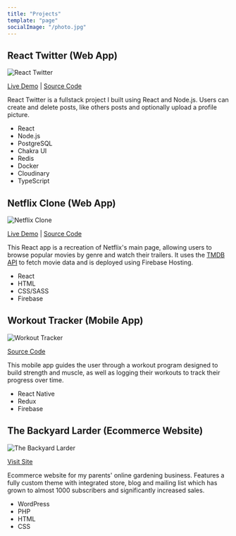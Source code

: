 ```yaml
---
title: "Projects"
template: "page"
socialImage: "/photo.jpg"
---
```


## React Twitter (Web App)

![React Twitter](/media/projects/react-twitter.png)

[Live Demo](https://react-twitter.ewantindale.com/) | [Source Code](https://github.com/ewantindale/react-twitter)

React Twitter is a fullstack project I built using React and Node.js. Users can create and delete posts, like others posts and optionally upload a profile picture.

- React
- Node.js
- PostgreSQL
- Chakra UI
- Redis
- Docker
- Cloudinary
- TypeScript

## Netflix Clone (Web App)

![Netflix Clone](/media/projects/inception.jpg)

[Live Demo](https://notflix.web.app/) | [Source Code](https://github.com/ewantindale/notflix)

This React app is a recreation of Netflix's main page, allowing users to browse popular movies by genre and watch their trailers. It uses the [TMDB API](https://www.themoviedb.org/) to fetch movie data and is deployed using Firebase Hosting.

- React
- HTML
- CSS/SASS
- Firebase

## Workout Tracker (Mobile App)

![Workout Tracker](/media/projects/workout-tracker.png)

[Source Code](https://github.com/ewantindale/workout-tracker-firebase)

This mobile app guides the user through a workout program designed to build strength and muscle, as well as logging their workouts to track their progress over time.

- React Native 
- Redux 
- Firebase

## The Backyard Larder (Ecommerce Website)

![The Backyard Larder](/media/projects/backyardlarder.png)

[Visit Site](https://backyardlarder.co.uk/)

Ecommerce website for my parents' online gardening business. Features a fully custom theme with integrated store, blog and mailing list which has grown to almost 1000 subscribers and significantly increased sales.

- WordPress
- PHP
- HTML
- CSS